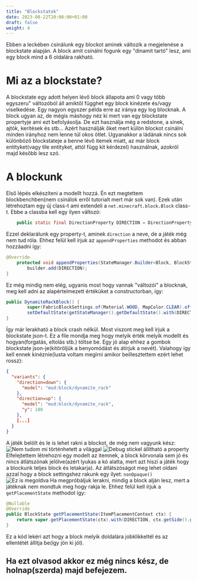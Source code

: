 ```yaml
---
title: "Blockstatek"
date: 2023-08-22T20:00:00+01:00
draft: false
weight: 4
---
```


Ebben a leckében csinálunk egy blockot aminek változik a megjelenése a blockstate alapján. A block amit csinálni fogunk egy "dinamit tartó" lesz, ami egy block mind a 6 oldalára rakható.

# Mi az a blockstate?

A blockstate egy adott helyen lévő block állapota ami 0 vagy több egyszeru" változóból áll amiktől függhet egy block kinézete és/vagy viselkedése. Egy nagyon egyszer példa erre az iránya egy log blocknak. A block ugyan az, de mégis máshogy néz ki mert van egy blockstate propertyje ami ezt befolyásolja.
De ezt használja még a redstone, a sínek, ajtók, kerítések és stb... Azért használják őket mert külön blockot csinálni minden irányhoz nem lenne túl okos ötlet. Ugyanakkor a ládának nincs sok különböző blockstateje a benne lévő itemek miatt, az már block entityket(vagy tile entityket, attól függ kit kérdezel) használnak, azokról majd később lesz szó.

# A blockunk

Első lépés elkészíteni a modellt hozzá. Én ezt megtettem blockbenchben(nem csinálok erről tutorialt mert már sok van). Ezek után létrehoztam egy új class-t ami extendeli a `net.minecraft.block.Block` class-t. 
Ebbe a classba kell egy ilyen változó: 
```java
    public static final DirectionProperty DIRECTION = DirectionProperty.of("direction"); 
```
Ezzel deklarálunk egy property-t, aminek `direction` a neve, de a játék még nem tud róla. Ehhez felül kell írjuk az `appendProperties` methodot és abban hozzáadni így:
```java
@Override
    protected void appendProperties(StateManager.Builder<Block, BlockState> builder) {
        builder.add(DIRECTION);
}
```
Ez még mindig nem elég, ugyanis most hogy vannak "változói" a blocknak, meg kell adni az alapértelmezett értéküket a constructorban, így:
```java
public DynamiteRackBlock() {
        super(FabricBlockSettings.of(Material.WOOD, MapColor.CLEAR).offsetType(OffsetType.NONE));
        setDefaultState(getStateManager().getDefaultState().with(DIRECTION, Direction.DOWN));
}
```
Így már lerakható a block crash nélkül. Most viszont meg kell írjuk a blockstate json-t. Ez a file mondja meg hogy melyik érték melyik modellt és hogyan(forgatás, eltolás stb.) töltse be. Egy jó alap ehhez a gombok blockstate json-je(kitöröljük a benyomódást és átírjuk a nevét). Valahogy így kell ennek kinéznie(lusta voltam megírni amikor beillesztettem ezért lehet rossz):
```json
{
  "variants": {
    "direction=down": {
      "model": "mod:block/dynamite_rack"
    },
    "direction=up": {
      "model": "mod:block/dynamite_rack",
      "y": 180
    },
    [...]
  }
}
```
A játék belölt és le is lehet rakni a blockot, de még nem vagyunk kész:
![Nem tudom mi történhetett a világgal](/10.png)
![Debug stickel állítható a property](/11.png)
Elfelejtettem létrehozni egy modelt az itemnek, a block körvonala sem jó és nincs átlátszónak jelölve(azért lyukas a kó alatta, mert azt hiszi a játék hogy a blockunk teljes block és letakarja).
Az átlátszóságot meg lehet oldani azzal hogy a block settingshez rakunk egy ilyet: `nonOpaque()`
![Ez is megoldva](/12.png)
Ha megpróbáljuk lerakni, mindig a block alján lesz, mert a játéknak nem mondtuk meg hogy rakja le. Ehhez felül kell írjuk a `getPlacementState` methodot így:
```java
@Nullable
@Override
public BlockState getPlacementState(ItemPlacementContext ctx) {
    return super.getPlacementState(ctx).with(DIRECTION, ctx.getSide().getOpposite());
}
```
Ez a kód lekéri azt hogy a block melyik doldalára jobklikkeltél és az ellentétét állítja be(így jön ki jól).

## Ha ezt olvasod akkor ez még nincs kész, de holnap(szerda) majd befejezem.
